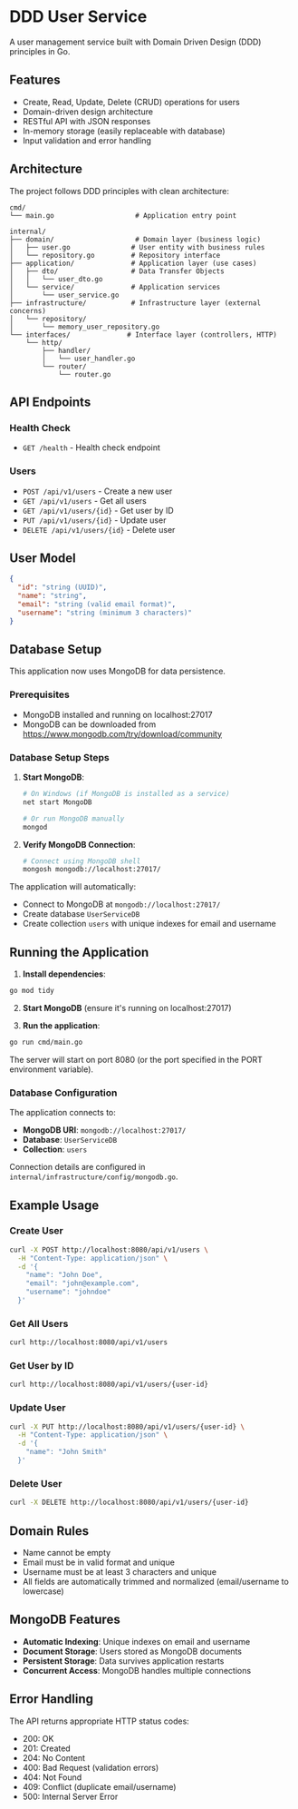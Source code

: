 # DDD User Service

A user management service built with Domain Driven Design (DDD) principles in Go.

## Features

- Create, Read, Update, Delete (CRUD) operations for users
- Domain-driven design architecture
- RESTful API with JSON responses
- In-memory storage (easily replaceable with database)
- Input validation and error handling

## Architecture

The project follows DDD principles with clean architecture:

```
cmd/
└── main.go                    # Application entry point

internal/
├── domain/                    # Domain layer (business logic)
│   ├── user.go               # User entity with business rules
│   └── repository.go         # Repository interface
├── application/              # Application layer (use cases)
│   ├── dto/                  # Data Transfer Objects
│   │   └── user_dto.go
│   └── service/              # Application services
│       └── user_service.go
├── infrastructure/           # Infrastructure layer (external concerns)
│   └── repository/
│       └── memory_user_repository.go
└── interfaces/              # Interface layer (controllers, HTTP)
    └── http/
        ├── handler/
        │   └── user_handler.go
        └── router/
            └── router.go
```

## API Endpoints

### Health Check
- `GET /health` - Health check endpoint

### Users
- `POST /api/v1/users` - Create a new user
- `GET /api/v1/users` - Get all users
- `GET /api/v1/users/{id}` - Get user by ID
- `PUT /api/v1/users/{id}` - Update user
- `DELETE /api/v1/users/{id}` - Delete user

## User Model

```json
{
  "id": "string (UUID)",
  "name": "string",
  "email": "string (valid email format)",
  "username": "string (minimum 3 characters)"
}
```

## Database Setup

This application now uses MongoDB for data persistence.

### Prerequisites
- MongoDB installed and running on localhost:27017
- MongoDB can be downloaded from https://www.mongodb.com/try/download/community

### Database Setup Steps

1. **Start MongoDB**:
   ```bash
   # On Windows (if MongoDB is installed as a service)
   net start MongoDB
   
   # Or run MongoDB manually
   mongod
   ```

2. **Verify MongoDB Connection**:
   ```bash
   # Connect using MongoDB shell
   mongosh mongodb://localhost:27017/
   ```

The application will automatically:
- Connect to MongoDB at `mongodb://localhost:27017/`
- Create database `UserServiceDB`
- Create collection `users` with unique indexes for email and username

## Running the Application

1. **Install dependencies**:
```bash
go mod tidy
```

2. **Start MongoDB** (ensure it's running on localhost:27017)

3. **Run the application**:
```bash
go run cmd/main.go
```

The server will start on port 8080 (or the port specified in the PORT environment variable).

### Database Configuration

The application connects to:
- **MongoDB URI**: `mongodb://localhost:27017/`
- **Database**: `UserServiceDB`
- **Collection**: `users`

Connection details are configured in `internal/infrastructure/config/mongodb.go`.

## Example Usage

### Create User
```bash
curl -X POST http://localhost:8080/api/v1/users \
  -H "Content-Type: application/json" \
  -d '{
    "name": "John Doe",
    "email": "john@example.com",
    "username": "johndoe"
  }'
```

### Get All Users
```bash
curl http://localhost:8080/api/v1/users
```

### Get User by ID
```bash
curl http://localhost:8080/api/v1/users/{user-id}
```

### Update User
```bash
curl -X PUT http://localhost:8080/api/v1/users/{user-id} \
  -H "Content-Type: application/json" \
  -d '{
    "name": "John Smith"
  }'
```

### Delete User
```bash
curl -X DELETE http://localhost:8080/api/v1/users/{user-id}
```

## Domain Rules

- Name cannot be empty
- Email must be in valid format and unique
- Username must be at least 3 characters and unique
- All fields are automatically trimmed and normalized (email/username to lowercase)

## MongoDB Features

- **Automatic Indexing**: Unique indexes on email and username
- **Document Storage**: Users stored as MongoDB documents
- **Persistent Storage**: Data survives application restarts
- **Concurrent Access**: MongoDB handles multiple connections

## Error Handling

The API returns appropriate HTTP status codes:
- 200: OK
- 201: Created
- 204: No Content
- 400: Bad Request (validation errors)
- 404: Not Found
- 409: Conflict (duplicate email/username)
- 500: Internal Server Error

